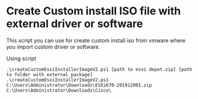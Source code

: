 # Create Custom install ISO file with external driver or software
This script you can use for create custom install iso from vmware where you import custom driver or software.

Using script


```
.\createCustomEsxiInstallerImageV2.ps1 [path to esxi depot.zip] [path to folder with external package]
.\createCustomEsxiInstallerImageV2.ps1 C:\Users\Administrator\Downloads\ESXi670-201912001.zip C:\Users\Administrator\Downloads\Cisco\ 
```

